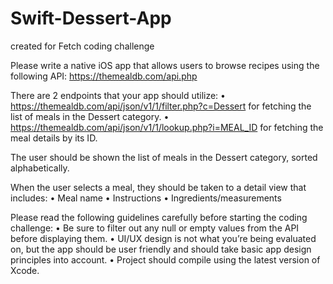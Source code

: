 # Swift-Dessert-App
created for Fetch coding challenge

Please write a native iOS app that allows users to browse recipes using the
following API:
https://themealdb.com/api.php

There are 2 endpoints that your app should utilize:
• https://themealdb.com/api/json/v1/1/filter.php?c=Dessert for fetching the
list of meals in the
Dessert category.
• https://themealdb.com/api/json/v1/1/lookup.php?i=MEAL_ID for fetching
the meal details by its
ID.

The user should be shown the list of meals in the Dessert category, sorted
alphabetically.

When the user selects a meal, they should be taken to a detail view that
includes:
• Meal name
• Instructions
• Ingredients/measurements

Please read the following guidelines carefully before starting the coding
challenge:
• Be sure to filter out any null or empty values from the API before displaying
them.
• UI/UX design is not what you’re being evaluated on, but the app should be
user friendly and
should take basic app design principles into account.
• Project should compile using the latest version of Xcode. 
